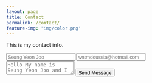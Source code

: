 ```yaml
---
layout: page
title: Contact
permalink: /contact/
feature-img: "img/color.png"
---
```


This is my contact info.

<form action="https://getsimpleform.com/messages?form_api_token=6810d6de7dba9cd822816dfc48614701" method="post">
  <!-- the redirect_to is optional, the form will redirect to the referrer on submission -->
  <input type='hidden' name='redirect_to' value='<the complete return url e.g. http://fooey.com/thank-you.html>' />
  <input type='text' name='name' placeholder='Seung Yeon Joo' />
  <input type='email' name='email' placeholder='wntmddussla@hotmail.com' />
  <textarea name='message' placeholder='Hello My name is Seung Yeon Joo and I m hoping to become an Web developer'></textarea>
  <input type='submit' value='Send Message' />
</form>